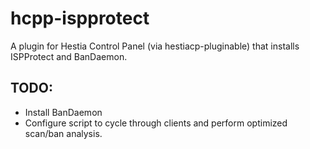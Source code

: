 # hcpp-ispprotect
A plugin for Hestia Control Panel (via hestiacp-pluginable) that installs ISPProtect and BanDaemon.

## TODO:
* Install BanDaemon
* Configure script to cycle through clients and perform optimized scan/ban analysis.
